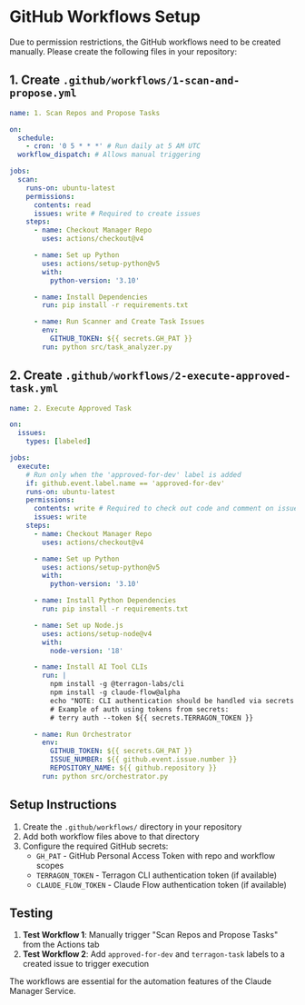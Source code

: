# GitHub Workflows Setup

Due to permission restrictions, the GitHub workflows need to be created manually. Please create the following files in your repository:

## 1. Create `.github/workflows/1-scan-and-propose.yml`

```yaml
name: 1. Scan Repos and Propose Tasks

on:
  schedule:
    - cron: '0 5 * * *' # Run daily at 5 AM UTC
  workflow_dispatch: # Allows manual triggering

jobs:
  scan:
    runs-on: ubuntu-latest
    permissions:
      contents: read
      issues: write # Required to create issues
    steps:
      - name: Checkout Manager Repo
        uses: actions/checkout@v4

      - name: Set up Python
        uses: actions/setup-python@v5
        with:
          python-version: '3.10'

      - name: Install Dependencies
        run: pip install -r requirements.txt

      - name: Run Scanner and Create Task Issues
        env:
          GITHUB_TOKEN: ${{ secrets.GH_PAT }}
        run: python src/task_analyzer.py
```

## 2. Create `.github/workflows/2-execute-approved-task.yml`

```yaml
name: 2. Execute Approved Task

on:
  issues:
    types: [labeled]

jobs:
  execute:
    # Run only when the 'approved-for-dev' label is added
    if: github.event.label.name == 'approved-for-dev'
    runs-on: ubuntu-latest
    permissions:
      contents: write # Required to check out code and comment on issues
      issues: write
    steps:
      - name: Checkout Manager Repo
        uses: actions/checkout@v4

      - name: Set up Python
        uses: actions/setup-python@v5
        with:
          python-version: '3.10'

      - name: Install Python Dependencies
        run: pip install -r requirements.txt

      - name: Set up Node.js
        uses: actions/setup-node@v4
        with:
          node-version: '18'

      - name: Install AI Tool CLIs
        run: |
          npm install -g @terragon-labs/cli
          npm install -g claude-flow@alpha
          echo "NOTE: CLI authentication should be handled via secrets in a real environment."
          # Example of auth using tokens from secrets:
          # terry auth --token ${{ secrets.TERRAGON_TOKEN }}

      - name: Run Orchestrator
        env:
          GITHUB_TOKEN: ${{ secrets.GH_PAT }}
          ISSUE_NUMBER: ${{ github.event.issue.number }}
          REPOSITORY_NAME: ${{ github.repository }}
        run: python src/orchestrator.py
```

## Setup Instructions

1. Create the `.github/workflows/` directory in your repository
2. Add both workflow files above to that directory
3. Configure the required GitHub secrets:
   - `GH_PAT` - GitHub Personal Access Token with repo and workflow scopes
   - `TERRAGON_TOKEN` - Terragon CLI authentication token (if available)
   - `CLAUDE_FLOW_TOKEN` - Claude Flow authentication token (if available)

## Testing

1. **Test Workflow 1**: Manually trigger "Scan Repos and Propose Tasks" from the Actions tab
2. **Test Workflow 2**: Add `approved-for-dev` and `terragon-task` labels to a created issue to trigger execution

The workflows are essential for the automation features of the Claude Manager Service.